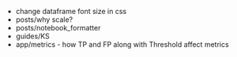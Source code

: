 - change dataframe font size in css
- posts/why scale?
- posts/notebook_formatter
- guides/KS
- app/metrics - how TP and FP along with Threshold affect metrics 
